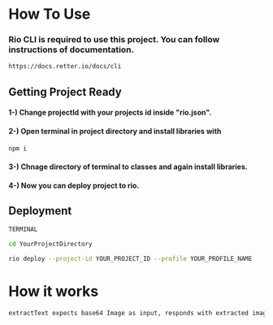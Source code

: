 # How To Use

### Rio CLI is required to use this project. You can follow instructions of documentation.
```bash
https://docs.retter.io/docs/cli
```

## Getting Project Ready

####  1-) Change projectId with your projects id inside "rio.json".
####  2-) Open terminal in project directory and install libraries with
```bash
npm i
```
####  3-) Chnage directory of terminal to classes and again install libraries.
####  4-) Now you can deploy project to rio. 

## Deployment

```bash
TERMINAL

cd YourProjectDirectory

rio deploy --project-id YOUR_PROJECT_ID --profile YOUR_PROFILE_NAME
```

# How it works
```bash
extractText expects base64 Image as input, responds with extracted image text
```